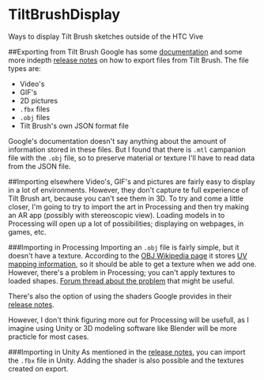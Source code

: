 # TiltBrushDisplay
Ways to display Tilt Brush sketches outside of the HTC Vive

##Exporting from Tilt Brush
Google has some [documentation](https://support.google.com/tiltbrush/answer/6389651?hl=en&ref_topic=7074683) and some more indepth [release notes] on how to export files from Tilt Brush. The file types are:
 * Video's
 * GIF's
 * 2D pictures
 * `.fbx` files
 * `.obj` files
 * Tilt Brush's own JSON format file

Google's documentation doesn't say anything about the amount of information stored in these files. But I found that there is `.mtl` campanion file with the `.obj` file, so to preserve material or texture I'll have to read data from the JSON file.

##Importing elsewhere
Video's, GIF's and pictures are fairly easy to display in a lot of environments. However, they don't capture te full experience of Tilt Brush art, because you can't see them in 3D. To try and come a little closer, I'm going to try to import the art in Processing and then try making an AR app (possibly with stereoscopic view). Loading models in to Processing will open up a lot of possibilities; displaying on webpages, in games, etc.

###Importing in Processing
Importing an `.obj` file is fairly simple, but it doesn't have a texture. According to the [OBJ Wikipedia page](https://en.wikipedia.org/wiki/Wavefront_.obj_file) it stores [UV mapping information](https://en.wikipedia.org/wiki/UV_mapping), so it should be able to get a texture when we add one. However, there's a problem in Processing; you can't apply textures to loaded shapes. [Forum thread about the problem](https://forum.processing.org/one/topic/changing-materials-on-imported-obj-pshapes.html) that might be useful.

There's also the option of using the shaders Google provides in their [release notes].

However, I don't think figuring more out for Processing will be usefull, as I imagine using Unity or 3D modeling software like Blender will be more practicle for most cases.

###Importing in Unity
As mentioned in the [release notes], you can import the `.fbx` file in Unity. Adding the shader is also possible and the textures created on export.



[release notes]: https://docs.google.com/document/d/11ZsHozYn9FnWG7y3s3WAyKIACfbfwb4PbaS8cZ_xjvo/edit#
